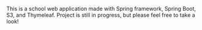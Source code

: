This is a school web application made with Spring framework, Spring Boot, S3, and Thymeleaf. Project is still in progress, but please feel free to take a look! 
